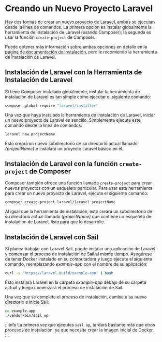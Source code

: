 # Creando un Nuevo Proyecto Laravel

Hay dos formas de crear un nuevo proyecto de Laravel, ambas se ejecutan desde la línea de comandos. La primera opción es instalar globalmente la herramienta de instalación de Laravel (usando Composer); la segunda es usar la función `create-project` de Composer.

Puede obtener más información sobre ambas opciones en detalle en la [página de documentación de instalación](https://laravel.com/docs/11.x/installation), pero le recomiendo la herramienta de instalación de Laravel.

## Instalación de Laravel con la Herramienta de Instalación de Laravel

Si tiene Composer instalado globalmente, instalar la herramienta de instalación de Laravel es tan simple como ejecutar el siguiente comando:

```sh
composer global require "laravel/installer"
```

Una vez que haya instalado la herramienta de instalación de Laravel, iniciar un nuevo proyecto de Laravel es sencillo. Simplemente ejecute este comando desde la línea de comandos:


```sh
laravel new projectName
```

Esto creará un nuevo subdirectorio de su directorio actual llamado _{projectName}_ e instalará un proyecto Laravel básico en él.

## Instalación de Laravel con la función `create-project` de Composer

Composer también ofrece una función llamada `create-project` para crear nuevos proyectos con un esqueleto particular. Para usar esta herramienta para crear un nuevo proyecto de Laravel, ejecute el siguiente comando:


```sh
composer create-project laravel/laravel projectName
```

Al igual que la herramienta de instalación, esto creará un subdirectorio de su directorio actual llamado _{projectName}_ que contiene un esqueleto de instalación de Laravel, listo para que lo desarrolle.

## Instalación de Laravel con Sail

Si planea trabajar con Laravel Sail, puede instalar una aplicación de Laravel y comenzar el proceso de instalación de Sail al mismo tiempo. Asegúrese de tener Docker instalado en su computadora y luego ejecute el siguiente comando, reemplazando _example-app_ con el nombre de su aplicación:


```sh
curl -s "https://laravel.build/example-app" | bash
```

Esto instalará Laravel en la carpeta _example-app_ debajo de su carpeta actual y luego comenzará el proceso de instalación de Sail.

Una vez que se complete el proceso de instalación, cambie a su nuevo directorio e inicie Sail:


```sh
cd example-app
./vendor/bin/sail up
```
:::info
La primera vez que ejecutes `sail up`, tardará bastante más que otros procesos de instalación, ya que necesita crear la imagen inicial de Docker.
:::
